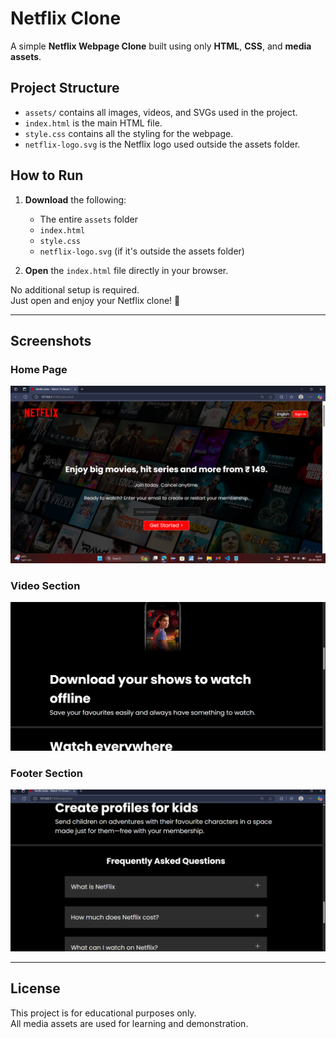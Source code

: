 # Netflix Clone

A simple **Netflix Webpage Clone** built using only **HTML**, **CSS**, and **media assets**.

## Project Structure


- `assets/` contains all images, videos, and SVGs used in the project.
- `index.html` is the main HTML file.
- `style.css` contains all the styling for the webpage.
- `netflix-logo.svg` is the Netflix logo used outside the assets folder.

## How to Run

1. **Download** the following:
   - The entire `assets` folder
   - `index.html`
   - `style.css`
   - `netflix-logo.svg` (if it's outside the assets folder)

2. **Open** the `index.html` file directly in your browser.

No additional setup is required.  
Just open and enjoy your Netflix clone! 🚀

---

## Screenshots

### Home Page
![Home Page](assets/ss/ss1.png)

### Video Section
![Video Section](assets/ss/ss2.png)

### Footer Section
![Footer Section](assets/ss/ss3.png)

---

## License

This project is for educational purposes only.  
All media assets are used for learning and demonstration.
